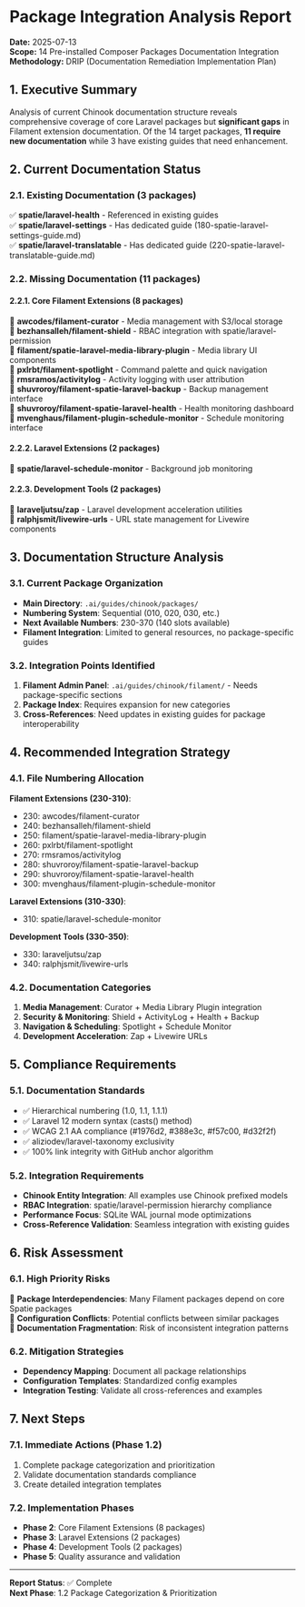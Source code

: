 # Package Integration Analysis Report
**Date:** 2025-07-13  
**Scope:** 14 Pre-installed Composer Packages Documentation Integration  
**Methodology:** DRIP (Documentation Remediation Implementation Plan)

## 1. Executive Summary

Analysis of current Chinook documentation structure reveals comprehensive coverage of core Laravel packages but **significant gaps** in Filament extension documentation. Of the 14 target packages, **11 require new documentation** while 3 have existing guides that need enhancement.

## 2. Current Documentation Status

### 2.1. Existing Documentation (3 packages)
✅ **spatie/laravel-health** - Referenced in existing guides  
✅ **spatie/laravel-settings** - Has dedicated guide (180-spatie-laravel-settings-guide.md)  
✅ **spatie/laravel-translatable** - Has dedicated guide (220-spatie-laravel-translatable-guide.md)

### 2.2. Missing Documentation (11 packages)

#### 2.2.1. Core Filament Extensions (8 packages)
🔴 **awcodes/filament-curator** - Media management with S3/local storage  
🔴 **bezhansalleh/filament-shield** - RBAC integration with spatie/laravel-permission  
🔴 **filament/spatie-laravel-media-library-plugin** - Media library UI components  
🔴 **pxlrbt/filament-spotlight** - Command palette and quick navigation  
🔴 **rmsramos/activitylog** - Activity logging with user attribution  
🔴 **shuvroroy/filament-spatie-laravel-backup** - Backup management interface  
🔴 **shuvroroy/filament-spatie-laravel-health** - Health monitoring dashboard  
🔴 **mvenghaus/filament-plugin-schedule-monitor** - Schedule monitoring interface

#### 2.2.2. Laravel Extensions (2 packages)
🔴 **spatie/laravel-schedule-monitor** - Background job monitoring  

#### 2.2.3. Development Tools (2 packages)
🔴 **laraveljutsu/zap** - Laravel development acceleration utilities  
🔴 **ralphjsmit/livewire-urls** - URL state management for Livewire components

## 3. Documentation Structure Analysis

### 3.1. Current Package Organization
- **Main Directory**: `.ai/guides/chinook/packages/`
- **Numbering System**: Sequential (010, 020, 030, etc.)
- **Next Available Numbers**: 230-370 (140 slots available)
- **Filament Integration**: Limited to general resources, no package-specific guides

### 3.2. Integration Points Identified
1. **Filament Admin Panel**: `.ai/guides/chinook/filament/` - Needs package-specific sections
2. **Package Index**: Requires expansion for new categories
3. **Cross-References**: Need updates in existing guides for package interoperability

## 4. Recommended Integration Strategy

### 4.1. File Numbering Allocation
**Filament Extensions (230-310)**:
- 230: awcodes/filament-curator
- 240: bezhansalleh/filament-shield  
- 250: filament/spatie-laravel-media-library-plugin
- 260: pxlrbt/filament-spotlight
- 270: rmsramos/activitylog
- 280: shuvroroy/filament-spatie-laravel-backup
- 290: shuvroroy/filament-spatie-laravel-health
- 300: mvenghaus/filament-plugin-schedule-monitor

**Laravel Extensions (310-330)**:
- 310: spatie/laravel-schedule-monitor

**Development Tools (330-350)**:
- 330: laraveljutsu/zap
- 340: ralphjsmit/livewire-urls

### 4.2. Documentation Categories
1. **Media Management**: Curator + Media Library Plugin integration
2. **Security & Monitoring**: Shield + ActivityLog + Health + Backup
3. **Navigation & Scheduling**: Spotlight + Schedule Monitor
4. **Development Acceleration**: Zap + Livewire URLs

## 5. Compliance Requirements

### 5.1. Documentation Standards
- ✅ Hierarchical numbering (1.0, 1.1, 1.1.1)
- ✅ Laravel 12 modern syntax (casts() method)
- ✅ WCAG 2.1 AA compliance (#1976d2, #388e3c, #f57c00, #d32f2f)
- ✅ aliziodev/laravel-taxonomy exclusivity
- ✅ 100% link integrity with GitHub anchor algorithm

### 5.2. Integration Requirements
- **Chinook Entity Integration**: All examples use Chinook prefixed models
- **RBAC Integration**: spatie/laravel-permission hierarchy compliance
- **Performance Focus**: SQLite WAL journal mode optimizations
- **Cross-Reference Validation**: Seamless integration with existing guides

## 6. Risk Assessment

### 6.1. High Priority Risks
🔴 **Package Interdependencies**: Many Filament packages depend on core Spatie packages  
🔴 **Configuration Conflicts**: Potential conflicts between similar packages  
🔴 **Documentation Fragmentation**: Risk of inconsistent integration patterns

### 6.2. Mitigation Strategies
- **Dependency Mapping**: Document all package relationships
- **Configuration Templates**: Standardized config examples
- **Integration Testing**: Validate all cross-references and examples

## 7. Next Steps

### 7.1. Immediate Actions (Phase 1.2)
1. Complete package categorization and prioritization
2. Validate documentation standards compliance
3. Create detailed integration templates

### 7.2. Implementation Phases
- **Phase 2**: Core Filament Extensions (8 packages)
- **Phase 3**: Laravel Extensions (2 packages)  
- **Phase 4**: Development Tools (2 packages)
- **Phase 5**: Quality assurance and validation

---

**Report Status**: ✅ Complete  
**Next Phase**: 1.2 Package Categorization & Prioritization
